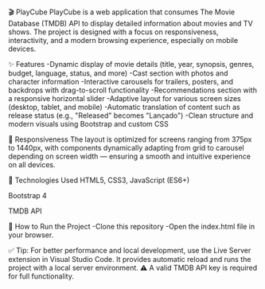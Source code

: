 🎬 PlayCube
PlayCube is a web application that consumes The Movie Database (TMDB) API to display detailed information about movies and TV shows. The project is designed with a focus on responsiveness, interactivity, and a modern browsing experience, especially on mobile devices.

✨ Features
-Dynamic display of movie details (title, year, synopsis, genres, budget, language, status, and more)
-Cast section with photos and character information
-Interactive carousels for trailers, posters, and backdrops with drag-to-scroll functionality
-Recommendations section with a responsive horizontal slider
-Adaptive layout for various screen sizes (desktop, tablet, and mobile)
-Automatic translation of content such as release status (e.g., "Released" becomes "Lançado")
-Clean structure and modern visuals using Bootstrap and custom CSS

📱 Responsiveness
The layout is optimized for screens ranging from 375px to 1440px, with components dynamically adapting from grid to carousel depending on screen width — ensuring a smooth and intuitive experience on all devices.

🧰 Technologies Used
HTML5, CSS3, JavaScript (ES6+)

Bootstrap 4

TMDB API

🚀 How to Run the Project
-Clone this repository
-Open the index.html file in your browser.

✅ Tip: For better performance and local development, use the Live Server extension in Visual Studio Code. It provides automatic reload and runs the project with a local server environment.
⚠️ A valid TMDB API key is required for full functionality.
